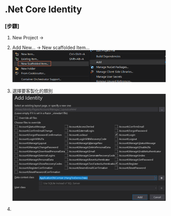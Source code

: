 # .Net Core Identity

### [步驟]
1. New Project → 

2. Add New... → New scaffolded Item...
![](images/identity/1.png)
3. 選擇要客製化的類別
![](images/identity/3.png)
4. 